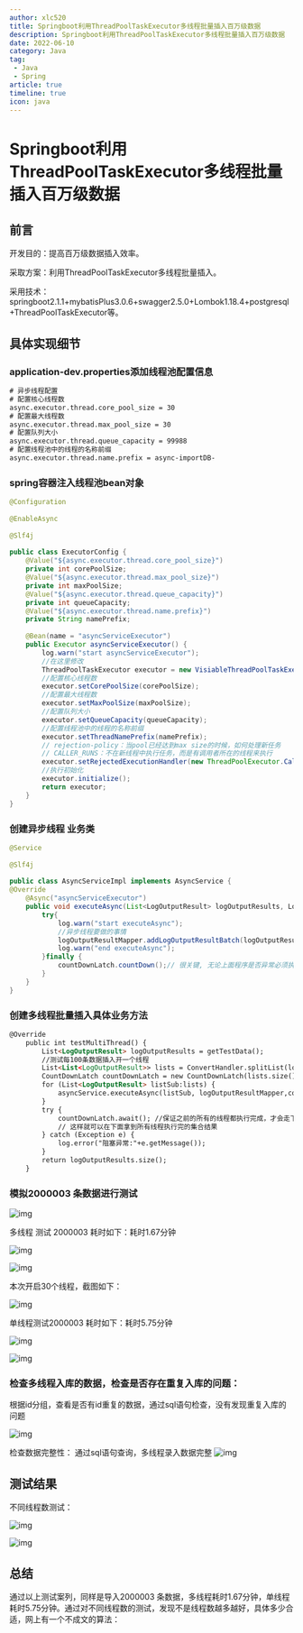 ```yaml
---
author: xlc520
title: Springboot利用ThreadPoolTaskExecutor多线程批量插入百万级数据
description: Springboot利用ThreadPoolTaskExecutor多线程批量插入百万级数据
date: 2022-06-10
category: Java
tag: 
 - Java
 - Spring
article: true
timeline: true
icon: java
---
```




# Springboot利用ThreadPoolTaskExecutor多线程批量插入百万级数据

## 前言

开发目的：提高百万级数据插入效率。

采取方案：利用ThreadPoolTaskExecutor多线程批量插入。

采用技术：springboot2.1.1+mybatisPlus3.0.6+swagger2.5.0+Lombok1.18.4+postgresql+ThreadPoolTaskExecutor等。

## **具体实现细节**

### application-dev.properties添加线程池配置信息

```html
# 异步线程配置
# 配置核心线程数
async.executor.thread.core_pool_size = 30
# 配置最大线程数
async.executor.thread.max_pool_size = 30
# 配置队列大小
async.executor.thread.queue_capacity = 99988
# 配置线程池中的线程的名称前缀
async.executor.thread.name.prefix = async-importDB-
```

### spring容器注入线程池bean对象

```java
@Configuration
 
@EnableAsync
 
@Slf4j
 
public class ExecutorConfig {
    @Value("${async.executor.thread.core_pool_size}")
    private int corePoolSize;
    @Value("${async.executor.thread.max_pool_size}")
    private int maxPoolSize;
    @Value("${async.executor.thread.queue_capacity}")
    private int queueCapacity;
    @Value("${async.executor.thread.name.prefix}")
    private String namePrefix;
 
    @Bean(name = "asyncServiceExecutor")
    public Executor asyncServiceExecutor() {
        log.warn("start asyncServiceExecutor");
        //在这里修改
        ThreadPoolTaskExecutor executor = new VisiableThreadPoolTaskExecutor();
        //配置核心线程数
        executor.setCorePoolSize(corePoolSize);
        //配置最大线程数
        executor.setMaxPoolSize(maxPoolSize);
        //配置队列大小
        executor.setQueueCapacity(queueCapacity);
        //配置线程池中的线程的名称前缀
        executor.setThreadNamePrefix(namePrefix);
        // rejection-policy：当pool已经达到max size的时候，如何处理新任务
        // CALLER_RUNS：不在新线程中执行任务，而是有调用者所在的线程来执行
        executor.setRejectedExecutionHandler(new ThreadPoolExecutor.CallerRunsPolicy());
        //执行初始化
        executor.initialize();
        return executor;
    }
}
```

### 创建异步线程 业务类

```java
@Service
 
@Slf4j
 
public class AsyncServiceImpl implements AsyncService {
@Override
    @Async("asyncServiceExecutor")
    public void executeAsync(List<LogOutputResult> logOutputResults, LogOutputResultMapper logOutputResultMapper, CountDownLatch countDownLatch) {
        try{
            log.warn("start executeAsync");
            //异步线程要做的事情
            logOutputResultMapper.addLogOutputResultBatch(logOutputResults);
            log.warn("end executeAsync");
        }finally {
            countDownLatch.countDown();// 很关键, 无论上面程序是否异常必须执行countDown,否则await无法释放
        }
    }
}
```

### 创建多线程批量插入具体业务方法

```html
@Override
    public int testMultiThread() {
        List<LogOutputResult> logOutputResults = getTestData();
        //测试每100条数据插入开一个线程
        List<List<LogOutputResult>> lists = ConvertHandler.splitList(logOutputResults, 100);
        CountDownLatch countDownLatch = new CountDownLatch(lists.size());
        for (List<LogOutputResult> listSub:lists) {
            asyncService.executeAsync(listSub, logOutputResultMapper,countDownLatch);
        }
        try {
            countDownLatch.await(); //保证之前的所有的线程都执行完成，才会走下面的；
            // 这样就可以在下面拿到所有线程执行完的集合结果
        } catch (Exception e) {
            log.error("阻塞异常:"+e.getMessage());
        }
        return logOutputResults.size();
    }
```

### 模拟2000003 条数据进行测试

![img](https://static.xlc520.tk/blogImage/20191225121702208.png)

 

多线程 测试 2000003 耗时如下：耗时1.67分钟

![img](https://static.xlc520.tk/blogImage/2019122512171971.png)

 

![img](https://static.xlc520.tk/blogImage/20191225121745132.png)

本次开启30个线程，截图如下：

![img](https://static.xlc520.tk/blogImage/20191225121812550.png)

 

单线程测试2000003 耗时如下：耗时5.75分钟

![img](https://static.xlc520.tk/blogImage/20191225121832495.png)

![img](https://static.xlc520.tk/blogImage/20191225121848593.png)

 

### 检查多线程入库的数据，检查是否存在重复入库的问题：

根据id分组，查看是否有id重复的数据，通过sql语句检查，没有发现重复入库的问题

![img](https://static.xlc520.tk/blogImage/2019122512191274.png)

 

检查数据完整性： 通过sql语句查询，多线程录入数据完整
![img](https://static.xlc520.tk/blogImage/20191225122051393.png)

## 测试结果

不同线程数测试：

![img](https://static.xlc520.tk/blogImage/2019122512213611.png)

 

![img](https://img-blog.csdnimg.cn/20191225122203925.png)

## 总结

通过以上测试案列，同样是导入2000003 条数据，多线程耗时1.67分钟，单线程耗时5.75分钟。通过对不同线程数的测试，发现不是线程数越多越好，具体多少合适，网上有一个不成文的算法：


 